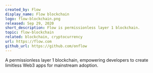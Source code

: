 ```yaml
---
created_by: Flow
display_name: Flow blockchain
logo: flow-blockchain.png
released: Sep 29, 2020
short_description: Flow is permissionless layer 1 blockchain.
topic: flow-blockchain
related: blockchain, cryptocurrency
url: https://flow.com
github_url: https://github.com/onflow
---
```

A permissionless layer 1 blockchain, empowering developers to create limitless Web3 apps for mainstream adoption.
